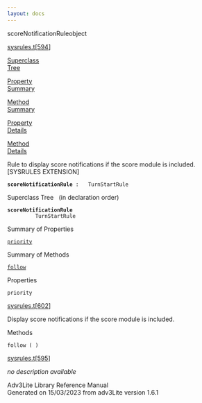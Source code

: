 ```yaml
---
layout: docs
---
```

<span class="title">scoreNotificationRule</span><span class="type">object</span>

[sysrules.t](../file/sysrules.t.html)\[[594](../source/sysrules.t.html#594)\]

[Superclass  
Tree](#_SuperClassTree_)

[Property  
Summary](#_PropSummary_)

[Method  
Summary](#_MethodSummary_)

[Property  
Details](#_Properties_)

[Method  
Details](#_Methods_)



Rule to display score notifications if the score module is included.
\[SYSRULES EXTENSION\]

**`scoreNotificationRule`**` :   TurnStartRule`



<span id="_SuperClassTree_"></span>



<span class="hdln">Superclass Tree</span>   (in declaration order)



**`scoreNotificationRule`**  
`         TurnStartRule`  
<span id="_PropSummary_"></span>



<span class="hdln">Summary of Properties</span>  



[`priority`](#priority)

<span id="_MethodSummary_"></span>



<span class="hdln">Summary of Methods</span>  



[`follow`](#follow)

<span id="_Properties_"></span>



<span class="hdln">Properties</span>  



<span id="priority"></span>

`priority`

[sysrules.t](../file/sysrules.t.html)\[[602](../source/sysrules.t.html#602)\]



Display score notifications if the score module is included.



<span id="_Methods_"></span>



<span class="hdln">Methods</span>  



<span id="follow"></span>

`follow ( )`

[sysrules.t](../file/sysrules.t.html)\[[595](../source/sysrules.t.html#595)\]



*no description available*





Adv3Lite Library Reference Manual  
Generated on 15/03/2023 from adv3Lite version 1.6.1


